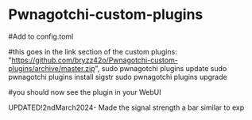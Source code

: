 # Pwnagotchi-custom-plugins

#Add to config.toml

#this goes in the link section of the custom plugins: "https://github.com/bryzz42o/Pwnagotchi-custom-plugins/archive/master.zip",
sudo pwnagotchi plugins update
sudo pwnagotchi plugins install sigstr
sudo pwnagotchi plugins upgrade

#you should now see the plugin in your WebUI

UPDATED!2ndMarch2024- Made the signal strength a bar similar to exp
